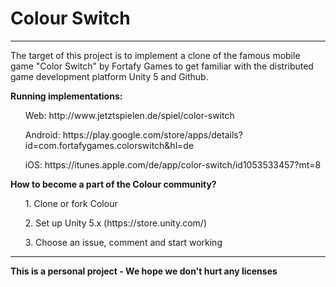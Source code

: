 <h1>Colour Switch</h1>

<hr />

The target of this project is to implement a clone of the famous mobile game "Color Switch" by Fortafy Games to get familiar with the distributed game development platform Unity 5 and Github.



<b>Running implementations:</b>
<ul>Web: http://www.jetztspielen.de/spiel/color-switch</ul>
<ul>Android: https://play.google.com/store/apps/details?id=com.fortafygames.colorswitch&hl=de</ul>
<ul>iOS: https://itunes.apple.com/de/app/color-switch/id1053533457?mt=8</ul>


<b>How to become a part of the Colour community?</b>
<ul>1. Clone or fork Colour</ul>
<ul>2. Set up Unity 5.x (https://store.unity.com/)</ul>
<ul>3. Choose an issue, comment and start working</ul>

<hr />
<b>This is a personal project - We hope we don't hurt any licenses</b>

